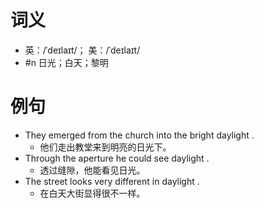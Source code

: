# 词义
- 英：/ˈdeɪlaɪt/； 美：/ˈdeɪlaɪt/
- #n 日光；白天；黎明
# 例句
- They emerged from the church into the bright daylight .
	- 他们走出教堂来到明亮的日光下。
- Through the aperture he could see daylight .
	- 透过缝隙，他能看见日光。
- The street looks very different in daylight .
	- 在白天大街显得很不一样。
